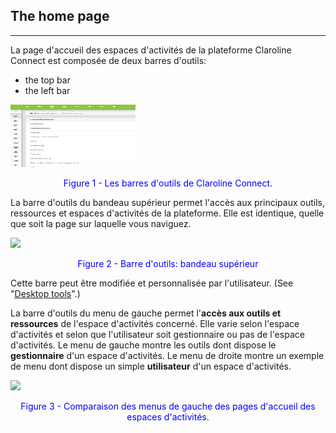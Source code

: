 ## The home page

---

La page d'accueil des espaces d'activités de la plateforme Claroline Connect est composée de deux barres d'outils:

* the top bar
* the left bar


<img src="images/fig1.png" width="200" height="100" />
<p style="text-align: center; color: blue">Figure 1 - Les barres d'outils de Claroline Connect.</p>

La barre d'outils du bandeau supérieur permet l'accès aux principaux outils, ressources et espaces d'activités de la plateforme.
Elle est identique, quelle que soit la page sur laquelle vous naviguez.

![](images/fig2.png)

<p style="text-align: center; color: blue">Figure 2 - Barre d'outils: bandeau supérieur</p>

Cette barre peut être modifiée et personnalisée par l'utilisateur. (See "[Desktop tools](../bureau/personnaliser_votre_bureau.md)".)

La barre d'outils du menu de gauche permet l'**accès aux outils et ressources** de l'espace d'activités concerné. Elle varie selon l'espace d'activités et selon que l'utilisateur soit gestionnaire ou pas de l'espace d'activités.
Le menu de gauche montre les outils dont dispose le **gestionnaire** d'un espace d'activités.
Le menu de droite montre un exemple de menu dont dispose un simple **utilisateur** d'un espace d'activités.

![](images/fig3.png)

<p style="text-align: center; color: blue">Figure 3 - Comparaison des menus de gauche des pages d'accueil des espaces d'activités.</p>
